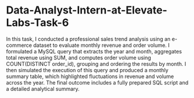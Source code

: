 # Data-Analyst-Intern-at-Elevate-Labs-Task-6
In this task, I conducted a professional sales trend analysis using an e-commerce dataset to evaluate monthly revenue and order volume. I formulated a MySQL query that extracts the year and month, aggregates total revenue using SUM, and computes order volume using COUNT(DISTINCT order_id), grouping and ordering the results by month. I then simulated the execution of this query and produced a monthly summary table, which highlighted fluctuations in revenue and volume across the year. The final outcome includes a fully prepared SQL script and a detailed analytical summary.
